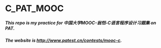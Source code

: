 # C_PAT_MOOC
##### This repo is my practice for 中国大学MOOC-翁恺-C语言程序设计习题集 on PAT.
##### The website is http://www.patest.cn/contests/mooc-c.
